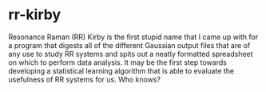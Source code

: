 # rr-kirby

Resonance Raman (RR) Kirby is the first stupid name that I came up with for a program that digests all of the different Gaussian output files that are of any use to study RR systems and spits out a neatly formatted spreadsheet on which to perform data analysis.
It may be the first step towards developing a statistical learning algorithm that is able to evaluate the usefulness of RR systems for us. Who knows?
